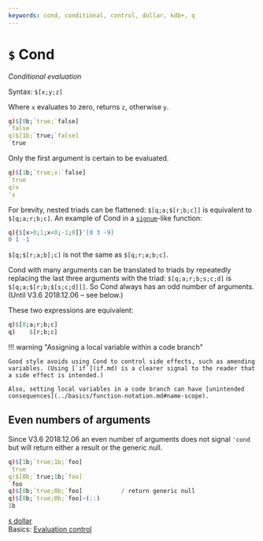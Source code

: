```yaml
---
keywords: cond, conditional, control, dollar, kdb+, q
---
```


# `$` Cond




_Conditional evaluation_

Syntax: `$[x;y;z]`


Where `x` evaluates to zero, returns `z`, otherwise `y`.

```q
q)$[0b;`true;`false]
`false
q)$[1b;`true;`false]
`true
```

Only the first argument is certain to be evaluated.

```q
q)$[1b;`true;x:`false]
`true
q)x
'x
```

For brevity, nested triads can be flattened: `$[q;a;$[r;b;c]]` is equivalent to `$[q;a;r;b;c]`. An example of Cond in a [`signum`](signum.md)-like function:

```q
q){$[x>0;1;x<0;-1;0]}'[0 3 -9]
0 1 -1
```

`$[q;$[r;a;b];c]` is not the same as `$[q;r;a;b;c]`.

Cond with many arguments can be translated to triads by repeatedly replacing the last three arguments with the triad: `$[q;a;r;b;s;c;d]` is `$[q;a;$[r;b;$[s;c;d]]]`. 
So Cond always has an odd number of arguments.
(Until V3.6 2018.12.06 – see below.)

These two expressions are equivalent:

```q
q)$[0;a;r;b;c]
q)    $[r;b;c]
```

!!! warning "Assigning a local variable within a code branch"

    Good style avoids using Cond to control side effects, such as amending variables. (Using [`if`](if.md) is a clearer signal to the reader that a side effect is intended.) 

    Also, setting local variables in a code branch can have [unintended consequences](../basics/function-notation.md#name-scope).



## Even numbers of arguments

Since V3.6 2018.12.06 an even number of arguments does not signal `'cond` but will return either a result or the generic null.

```q
q)$[1b;`true;1b;`foo]
`true
q)$[0b;`true;1b;`foo]
`foo
q)$[0b;`true;0b;`foo]           / return generic null
q)$[0b;`true;0b;`foo]~(::)
1b
```

<i class="far fa-hand-point-right"></i> 
[`$` dollar](overloads.md#dollar)  
Basics: [Evaluation control](../basics/control.md)